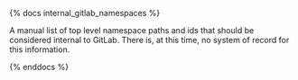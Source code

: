 {% docs internal_gitlab_namespaces %}

A manual list of top level namespace paths and ids that should be considered internal to GitLab.  There is, at this time, no system of record for this information.

{% enddocs %}